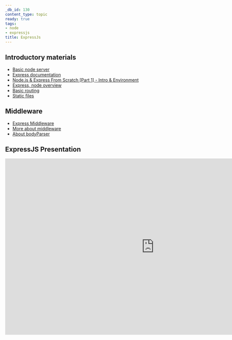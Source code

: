 ```yaml
---
_db_id: 130
content_type: topic
ready: true
tags:
- node
- expressjs
title: ExpressJs
---
```


## Introductory materials

- [Basic node server](https://nodejs.org/en/docs/guides/getting-started-guide/)
- [Express documentation](https://expressjs.com/)
- [Node.js & Express From Scratch [Part 1] - Intro & Environment](https://www.youtube.com/watch?v=k_0ZzvHbNBQ)
- [Express, node overview](https://www.tutorialspoint.com/nodejs/nodejs_express_framework.htm)
- [Basic routing](https://expressjs.com/en/starter/basic-routing.html)
- [Static files](https://expressjs.com/en/starter/static-files.html)

## Middleware

- [Express Middleware](https://expressjs.com/en/guide/using-middleware.html)
- [More about middleware](http://bit.ly/2Ivqojf)
- [About bodyParser](http://bit.ly/2PaKoZD)

## ExpressJS Presentation 

<iframe src="https://drive.google.com/file/d/14RIS-T1WNdpHX7Zu4zNAylRS1_Q3ahZm/preview" frameborder="0" width="960" height="569" allowfullscreen="true" mozallowfullscreen="true" webkitallowfullscreen="true" style="display:block; margin: 0 auto;"></iframe>
